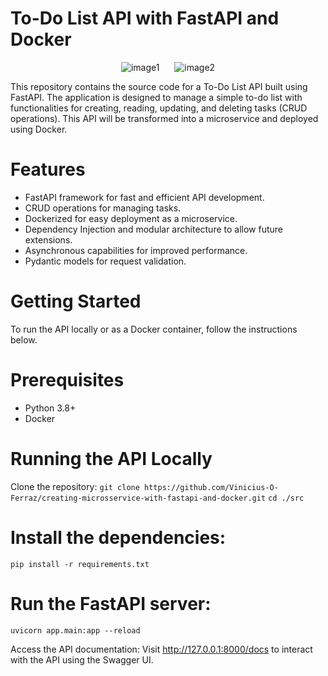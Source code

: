 # To-Do List API with FastAPI and Docker

<div align="center">
  <img src="https://github.com/user-attachments/assets/26aae67a-b12c-4567-903c-58239fa18798" alt="image1" style="display: inline-block; margin-right: 10px;" />
  <img src="https://th.bing.com/th/id/OIP.prk6qAKISi1DadSaKgKZlwHaCq?w=345&h=126&c=7&r=0&o=5&dpr=1.1&pid=1.7" alt="image2" style="display: inline-block; margin-left: 10px;" />
</div>



This repository contains the source code for a To-Do List API built using FastAPI. The application is designed to manage a simple to-do list with functionalities for creating, reading, updating, and deleting tasks (CRUD operations). This API will be transformed into a microservice and deployed using Docker.

# Features
* FastAPI framework for fast and efficient API development.
* CRUD operations for managing tasks.
* Dockerized for easy deployment as a microservice.
* Dependency Injection and modular architecture to allow future extensions.
* Asynchronous capabilities for improved performance.
* Pydantic models for request validation.

# Getting Started
To run the API locally or as a Docker container, follow the instructions below.

# Prerequisites
* Python 3.8+
* Docker

# Running the API Locally
Clone the repository:
`git clone https://github.com/Vinicius-O-Ferraz/creating-microsservice-with-fastapi-and-docker.git`
`cd ./src`

# Install the dependencies:

`pip install -r requirements.txt`

# Run the FastAPI server:

`uvicorn app.main:app --reload`

Access the API documentation: Visit http://127.0.0.1:8000/docs to interact with the API using the Swagger UI.


